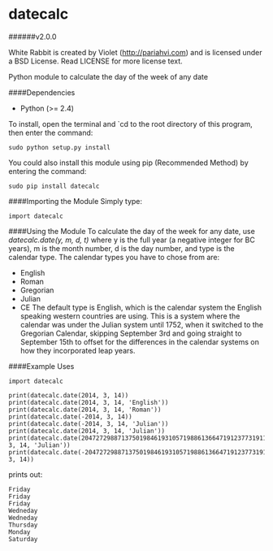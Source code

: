 datecalc
========
######v2.0.0

White Rabbit is created by Violet (http://pariahvi.com) and is licensed under a BSD License. Read LICENSE for more license text.

Python module to calculate the day of the week of any date

####Dependencies
* Python (>= 2.4)

To install, open the terminal and `cd to the root directory of this program, then enter the command:
```
sudo python setup.py install
```

You could also install this module using pip (Recommended Method) by entering the command:
```
sudo pip install datecalc
```

####Importing the Module
Simply type:
```
import datecalc
```

####Using the Module
To calculate the day of the week for any date, use *datecalc.date(y, m, d, t)* where y is the full year (a negative integer for BC years), m is the month number, d is the day number, and type is the calendar type.  The calendar types you have to chose from are:
* English
* Roman
* Gregorian
* Julian
* CE
The default type is English, which is the calendar system the English speaking western countries are using.  This is a system where the calendar was under the Julian system until 1752, when it switched to the Gregorian Calendar, skipping  September 3rd and going straight to September 15th to offset for the differences in the calendar systems on how they incorporated leap years.

####Example Uses
```
import datecalc

print(datecalc.date(2014, 3, 14))
print(datecalc.date(2014, 3, 14, 'English'))
print(datecalc.date(2014, 3, 14, 'Roman'))
print(datecalc.date(-2014, 3, 14))
print(datecalc.date(-2014, 3, 14, 'Julian'))
print(datecalc.date(2014, 3, 14, 'Julian'))
print(datecalc.date(204727298871375019846193105719886136647191237731911139435, 3, 14, 'Julian'))
print(datecalc.date(-204727298871375019846193105719886136647191237731911139435, 3, 14))

```
prints out:
```
Friday
Friday
Friday
Wedneday
Wedneday
Thursday
Monday
Saturday
```
